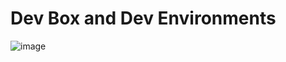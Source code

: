 # Dev Box and Dev Environments

![image](https://github.com/dstamand-msft/AzureDevBoxDevEnvironments/blob/main/media/DevBox-Creation.png)
